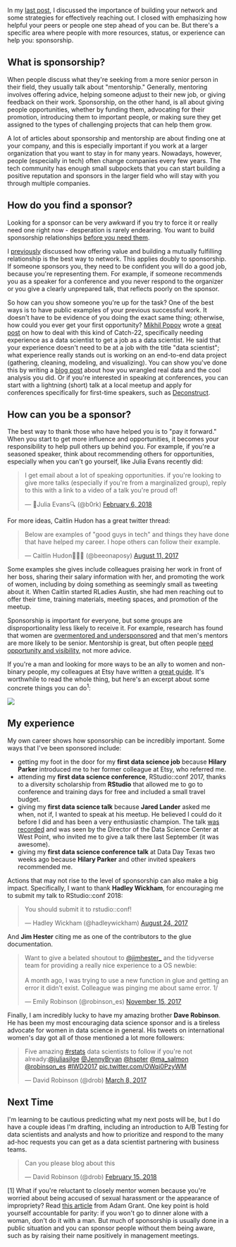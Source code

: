 In my [last post](https://robinsones.github.io/Building-Your-Data-Science-Network-Reaching-Out/), I discussed the importance of building your network and some strategies for effectively reaching out. I closed with emphasizing how helpful your peers or people one step ahead of you can be. But there's a specific area where people with more resources, status, or experience can help you: sponsorship. 

## What is sponsorship? 

When people discuss what they're seeking from a more senior person in their field, they usually talk about "mentorship." Generally, mentoring involves offering advice, helping someone adjust to their new job, or giving feedback on their work. Sponsorship, on the other hand, is all about giving people opportunities, whether by funding them, advocating for their promotion, introducing them to important people, or making sure they get assigned to the types of challenging projects that can help them grow.  
  
A lot of articles about sponsorship and mentorship are about finding one at your company, and this is especially important if you work at a larger organization that you want to stay in for many years. Nowadays, however, people (especially in tech) often change companies every few years. The tech community has enough small subpockets that you can start building a positive reputation and sponsors in the larger field who will stay with you through multiple companies. 

## How do you find a sponsor? 

Looking for a sponsor can be very awkward if you try to force it or really need one right now - desperation is rarely endearing. You want to build sponsorship relationships [before you need them](https://www.forbes.com/sites/theyec/2013/06/26/three-steps-to-build-a-powerful-network/#3eb3504e7976). 

I [previously](https://robinsones.github.io/Building-Your-Data-Science-Network-Reaching-Out/) discussed how offering value and building a mutually fulfilling relationship is the best way to network. This applies doubly to sponsorship. If someone sponsors you, they need to be confident you will do a good job, because you're representing them. For example, if someone recommends you as a speaker for a conference and you never respond to the organizer or you give a clearly unprepared talk, that reflects poorly on the sponsor. 

So how can you show someone you're up for the task? One of the best ways is to have public examples of your previous successful work. It doesn't have to be evidence of you doing the exact same thing; otherwise, how could you ever get your first opportunity? [Mikhil Popov](https://mpopov.com/) wrote a [great post](https://mpopov.com/blog/advice-for-grads-entering-industry-datasci) on how to deal with this kind of Catch-22, specifically needing experience as a data scientist to get a job as a data scientist. He said that your experience doesn't need to be at a job with the title "data scientist"; what experience really stands out is working on an end-to-end data project (gathering, cleaning, modeling, and visualizing). You can show you've done this by writing a [blog post](http://varianceexplained.org/r/start-blog/) about how you wrangled real data and the cool analysis you did. Or if you're interested in speaking at conferences, you can start with a lightning (short) talk at a local meetup and apply for conferences specifically for first-time speakers, such as [Deconstruct](https://www.deconstructconf.com/speak). 

## How can you be a sponsor? 

The best way to thank those who have helped you is to "pay it forward." When you start to get more influence and opportunities, it becomes your responsibility to help pull others up behind you. For example, if you're a seasoned speaker, think about recommending others for opportunities, especially when you can't go yourself, like Julia Evans recently did:

<blockquote class="twitter-tweet" data-lang="en"><p lang="en" dir="ltr">I get email about a lot of speaking opportunities. if you&#39;re looking to give more talks (especially if you&#39;re from a marginalized group), reply to this with a link to a video of a talk you&#39;re proud of!</p>&mdash; 🔎Julia Evans🔍 (@b0rk) <a href="https://twitter.com/b0rk/status/960884397644898305?ref_src=twsrc%5Etfw">February 6, 2018</a></blockquote>
<script async src="https://platform.twitter.com/widgets.js" charset="utf-8"></script>

For more ideas, Caitlin Hudon has a great twitter thread: 

<blockquote class="twitter-tweet" data-lang="en"><p lang="en" dir="ltr">Below are examples of &quot;good guys in tech&quot; and things they have done that have helped my career. I hope others can follow their example.</p>&mdash; Caitlin Hudon👩🏼‍💻 (@beeonaposy) <a href="https://twitter.com/beeonaposy/status/895799250055024640?ref_src=twsrc%5Etfw">August 11, 2017</a></blockquote>
<script async src="https://platform.twitter.com/widgets.js" charset="utf-8"></script>

Some examples she gives include colleagues praising her work in front of her boss, sharing their salary information with her, and promoting the work of women, including by doing something as seemingly small as tweeting about it. When Caitlin started RLadies Austin, she had men reaching out to offer their time, training materials, meeting spaces, and promotion of the meetup. 

Sponsorship is important for everyone, but some groups are disproportionality less likely to receive it. For example, research has found that women are [overmentored and undersponsored](https://hbr.org/2010/08/women-are-over-mentored-but-un) and that men's mentors are more likely to be senior. Mentorship is great, but often people [need opportunity and visibility](http://larahogan.me/blog/what-sponsorship-looks-like/), not more advice. 

If you're a man and looking for more ways to be an ally to women and non-binary people, my colleagues at Etsy have written a [great guide](https://codeascraft.com/2016/10/19/being-an-effective-ally-to-women-and-non-binary-people/). It's worthwhile to read the whole thing, but here's an excerpt about some concrete things you can do<sup>1</sup>: 

![](http://robinsones.github.io/images/ally_sponsorship.png)

## My experience

My own career shows how sponsorship can be incredibly important. Some ways that I've been sponsored include: 
- getting my foot in the door for my **first data science job** because **Hilary Parker** introduced me to her former colleague at Etsy, who referred me. 
- attending my **first data science conference**, RStudio::conf 2017, thanks to a diversity scholarship from **RStudio** that allowed me to go to conference and training days for free and included a small travel budget. 
- giving my **first data science talk** because **Jared Lander** asked me when, not if, I wanted to speak at his meetup. He believed I could do it before I did and has been a very enthusiastic champion. The talk [was recorded](https://www.youtube.com/watch?v=SF-ryGgLOgQ) and was seen by the Director of the Data Science Center at West Point, who invited me to give a talk there last September (it was awesome). 
- giving my **first data science conference talk** at Data Day Texas two weeks ago because **Hilary Parker** and other invited speakers recommended me.  

Actions that may not rise to the level of sponsorship can also make a big impact. Specifically, I want to thank **Hadley Wickham**, for encouraging me to submit my talk to RStudio::conf 2018: 

<blockquote class="twitter-tweet" data-lang="en"><p lang="en" dir="ltr">You should submit it to rstudio::conf!</p>&mdash; Hadley Wickham (@hadleywickham) <a href="https://twitter.com/hadleywickham/status/900828594703880198?ref_src=twsrc%5Etfw">August 24, 2017</a></blockquote>
<script async src="https://platform.twitter.com/widgets.js" charset="utf-8"></script>

And **Jim Hester** citing me as one of the contributors to the glue documentation.

<blockquote class="twitter-tweet" data-lang="en"><p lang="en" dir="ltr">Want to give a belated shoutout to <a href="https://twitter.com/jimhester_?ref_src=twsrc%5Etfw">@jimhester_</a> and the tidyverse team for providing a really nice experience to a OS newbie:<br><br>A month ago, I was trying to use a new function in glue and getting an error it didn’t exist. Colleague was pinging me about same error. 1/</p>&mdash; Emily Robinson (@robinson_es) <a href="https://twitter.com/robinson_es/status/930814430362984448?ref_src=twsrc%5Etfw">November 15, 2017</a></blockquote>
<script async src="https://platform.twitter.com/widgets.js" charset="utf-8"></script>

Finally, I am incredibly lucky to have my amazing brother **Dave Robinson**. He has been my most encouraging data science sponsor and is a tireless advocate for women in data science in general. His tweets on international women's day got all of those mentioned a lot more followers: 

<blockquote class="twitter-tweet" data-lang="en"><p lang="en" dir="ltr">Five amazing <a href="https://twitter.com/hashtag/rstats?src=hash&amp;ref_src=twsrc%5Etfw">#rstats</a> data scientists to follow if you&#39;re not already:<a href="https://twitter.com/juliasilge?ref_src=twsrc%5Etfw">@juliasilge</a> <a href="https://twitter.com/JennyBryan?ref_src=twsrc%5Etfw">@JennyBryan</a> <a href="https://twitter.com/hspter?ref_src=twsrc%5Etfw">@hspter</a> <a href="https://twitter.com/ma_salmon?ref_src=twsrc%5Etfw">@ma_salmon</a> <a href="https://twitter.com/robinson_es?ref_src=twsrc%5Etfw">@robinson_es</a> <a href="https://twitter.com/hashtag/IWD2017?src=hash&amp;ref_src=twsrc%5Etfw">#IWD2017</a> <a href="https://t.co/OWqi0PzyWM">pic.twitter.com/OWqi0PzyWM</a></p>&mdash; David Robinson (@drob) <a href="https://twitter.com/drob/status/839564664321282048?ref_src=twsrc%5Etfw">March 8, 2017</a></blockquote>
<script async src="https://platform.twitter.com/widgets.js" charset="utf-8"></script>

## Next Time 

I'm learning to be cautious predicting what my next posts will be, but I do have a couple ideas I'm drafting, including an introduction to A/B Testing for data scientists and analysts and how to prioritize and respond to the many ad-hoc requests you can get as a data scientist partnering with business teams.  

<blockquote class="twitter-tweet" data-lang="en"><p lang="en" dir="ltr">Can you please blog about this</p>&mdash; David Robinson (@drob) <a href="https://twitter.com/drob/status/963973448149106690?ref_src=twsrc%5Etfw">February 15, 2018</a></blockquote>
<script async src="https://platform.twitter.com/widgets.js" charset="utf-8"></script>

[1] What if you're reluctant to closely mentor women because you're worried about being accused of sexual harassment or the appearance of impropriety? Read [this article](https://www.linkedin.com/pulse/men-afraid-mentor-women-heres-what-we-can-do-adam-grant/) from Adam Grant. One key point is hold yourself accountable for parity: if you won't go to dinner alone with a woman, don't do it with a man. But much of sponsorship is usually done in a public situation and you can sponsor people without them being aware, such as by raising their name positively in management meetings. 
